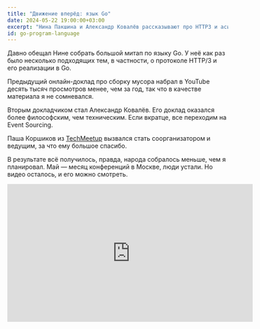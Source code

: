 ```yaml
---
title: "Движение вперёд: язык Go"
date: 2024-05-22 19:00:00+03:00
excerpt: "Нина Пакшина и Александр Ковалёв рассказывают про HTTP3 и асинхронные коммуникации."
id: go-program-language
---
```


Давно обещал Нине собрать большой митап по языку Go. У неё как раз было несколько подходящих тем, в частности, о протоколе HTTP/3 и его реализации в Go.

Предыдущий онлайн-доклад про сборку мусора набрал в YouTube десять тысяч просмотров менее, чем за год, так что в качестве материала я не сомневался.

Вторым докладчиком стал Александр Ковалёв. Его доклад оказался более философским, чем техническим. Если вкратце, все переходим на Event Sourcing.

Паша Коршиков из [TechMeetup](https://networkly.app/community/techmeetup) вызвался стать соорганизатором и ведущим, за что ему большое спасибо.

В результате всё получилось, правда, народа собралось меньше, чем я планировал. Май — месяц конференций в Москве, люди устали. Но видео осталось, и его можно смотреть.

<div class="video">
    <iframe width="560" height="315" src="https://www.youtube.com/embed/5BTrGM5ElAA?si=qq5_dfNC1Vv2G5FQ" title="YouTube video player" frameborder="0" allow="accelerometer; autoplay; clipboard-write; encrypted-media; gyroscope; picture-in-picture; web-share" referrerpolicy="strict-origin-when-cross-origin" allowfullscreen></iframe>
</div>
